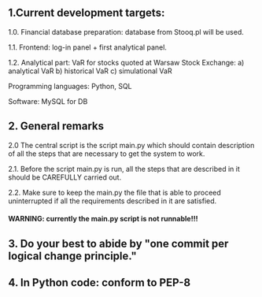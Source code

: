## 1.Current development targets:

1.0. Financial database preparation: database from Stooq.pl will be used.


1.1. Frontend: log-in panel + first analytical panel.


1.2. Analytical part: VaR for stocks quoted at Warsaw Stock Exchange:
        a) analytical VaR
        b) historical VaR
        c) simulational VaR

Programming languages: Python, SQL

Software: MySQL for DB

## 2. General remarks
2.0 The central script is the script main.py which should contain description of all the steps that are necessary to get the system to work.


2.1. Before the script main.py is run, all the steps that are described in it should be CAREFULLY carried out.


2.2. Make sure to keep the main.py the file that is able to proceed uninterrupted if all the requirements described in it are satisfied.

#### WARNING: currently the main.py script is not runnable!!! ###

## 3. Do your best to abide by "one commit per logical change principle."


## 4. In Python code: conform to PEP-8 ###
